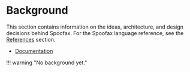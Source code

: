 # Background
This section contains information on the ideas, architecture, and design decisions behind Spoofax. For the Spoofax language reference, see the [References](/references/) section.

- [Documentation](documentation.md)

!!! warning "No background yet."